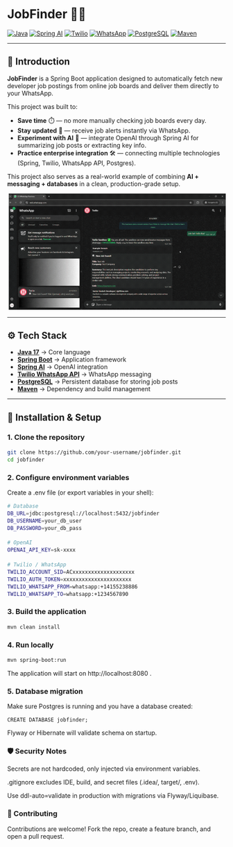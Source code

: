 # JobFinder 🔎💼

[![Java](https://img.shields.io/badge/Java-17-007396?logo=openjdk&logoColor=white)](https://www.oracle.com/java/)
[![Spring AI](https://img.shields.io/badge/Spring%20AI-6DB33F?logo=spring&logoColor=white)](https://docs.spring.io/spring-ai/reference/)
[![Twilio](https://img.shields.io/badge/Twilio-Voice%20%2F%20SMS%20%2F%20WhatsApp-F22F46?logo=twilio&logoColor=white)](https://www.twilio.com/)
[![WhatsApp](https://img.shields.io/badge/WhatsApp-Business%20API-25D366?logo=whatsapp&logoColor=white)](https://www.whatsapp.com/business/)
[![PostgreSQL](https://img.shields.io/badge/PostgreSQL-Database-4169E1?logo=postgresql&logoColor=white)](https://www.postgresql.org/)
[![Maven](https://img.shields.io/badge/Maven-Build%20Tool-C71A36?logo=apache-maven&logoColor=white)](https://maven.apache.org/)

---

## 📖 Introduction

**JobFinder** is a Spring Boot application designed to automatically fetch new developer job postings from online job boards and deliver them directly to your WhatsApp.  

This project was built to:
- **Save time** ⏱️ — no more manually checking job boards every day.  
- **Stay updated** 📲 — receive job alerts instantly via WhatsApp.  
- **Experiment with AI** 🤖 — integrate OpenAI through Spring AI for summarizing job posts or extracting key info.  
- **Practice enterprise integration** 🛠️ — connecting multiple technologies (Spring, Twilio, WhatsApp API, Postgres).  

This project also serves as a real-world example of combining **AI + messaging + databases** in a clean, production-grade setup.

![](https://github.com/seadmustafa/JobFinder/blob/master/src/main/resources/images/image.gif)


---

## ⚙️ Tech Stack

- **[Java 17](https://www.oracle.com/java/)** → Core language  
- **[Spring Boot](https://spring.io/projects/spring-boot)** → Application framework  
- **[Spring AI](https://docs.spring.io/spring-ai/reference/)** → OpenAI integration  
- **[Twilio WhatsApp API](https://www.twilio.com/whatsapp)** → WhatsApp messaging  
- **[PostgreSQL](https://www.postgresql.org/)** → Persistent database for storing job posts  
- **[Maven](https://maven.apache.org/)** → Dependency and build management  

---

## 🚀 Installation & Setup

### 1. Clone the repository
```bash
git clone https://github.com/your-username/jobfinder.git
cd jobfinder
```



### 2. Configure environment variables

Create a .env file (or export variables in your shell):

```bash
# Database
DB_URL=jdbc:postgresql://localhost:5432/jobfinder
DB_USERNAME=your_db_user
DB_PASSWORD=your_db_pass

# OpenAI
OPENAI_API_KEY=sk-xxxx

# Twilio / WhatsApp
TWILIO_ACCOUNT_SID=ACxxxxxxxxxxxxxxxxxxxx
TWILIO_AUTH_TOKEN=xxxxxxxxxxxxxxxxxxxxxx
TWILIO_WHATSAPP_FROM=whatsapp:+14155238886
TWILIO_WHATSAPP_TO=whatsapp:+1234567890
```

### 3. Build the application

```bash
mvn clean install
```

### 4. Run locally

```bash
mvn spring-boot:run
```

The application will start on http://localhost:8080
.

### 5. Database migration

Make sure Postgres is running and you have a database created:

```
CREATE DATABASE jobfinder;
```

Flyway or Hibernate will validate schema on startup.




### 🛡️ Security Notes

Secrets are not hardcoded, only injected via environment variables.

.gitignore excludes IDE, build, and secret files (.idea/, target/, .env).

Use ddl-auto=validate in production with migrations via Flyway/Liquibase.

### 🤝 Contributing

Contributions are welcome! Fork the repo, create a feature branch, and open a pull request.
